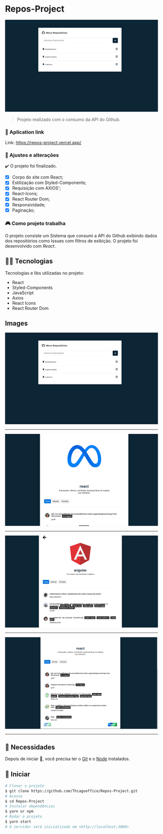 # Repos-Project

<!---Esses são exemplos. Veja https://shields.io para outras pessoas ou para personalizar este conjunto de escudos. Você pode querer incluir dependências, status do projeto e
 informações de licença aqui--->
<img src="./src/assets/img/image2.png" alt="Image1" />

> Projeto realizado com o consumo da API do Github. 
### :rocket: Aplication link

Link: https://repos-project.vercel.app/

### 🔧 Ajustes e alterações

✔️ O projeto foi finalizado.

- [x] Corpo do site com React;
- [x] Estilização com Styled-Components;
- [x] Requisição com AXIOS';
- [x] React-Icons; 
- [x] React Router Dom;
- [x] Responsividade;
- [x] Paginação;

### 🎮 Como projeto trabalha

O projeto consiste um Sistema que consumi a API do Github exibindo dados dos repositórios como Issues com filtros de exibição. 
O projeto foi desenvolvido com <i>React</i>.

## 👨‍💻 Tecnologias
Tecnologias e libs utilizadas no projeto:
<ul>
    <li>React</li>
    <li>Styled-Components</li>
    <li>JavaScript</li>
    <li>Axios</li>
    <li>React Icons</li>
    <li>React Router Dom</li>
</ul>

## Images

<img src="./src/assets/img/image2.png" alt="Image2" />
<hr>
<img src="./src/assets/img/image3.png" alt="Image3" />
<hr>
<img src="./src/assets/img/image4.png" alt="Image4" />
<hr>
<img src="./src/assets/img/image5.png" alt="Image5" />
<hr>

## :closed_book: Necessidades ##

Depois de iniciar :checkered_flag:, você precisa ter o  [Git](https://git-scm.com) e o [Node](https://nodejs.org/en/) instalados.

## :checkered_flag: Iniciar ##

```bash
# Clonar o projeto
$ git clone https://github.com/Thiagooffice/Repos-Project.git
# Acesse
$ cd Repos-Project
# Instalar dependências
$ yarn or npm 
# Rodar o projeto
$ yarn start
# O servidor será inicializado em <http://localhost:3000>
```
